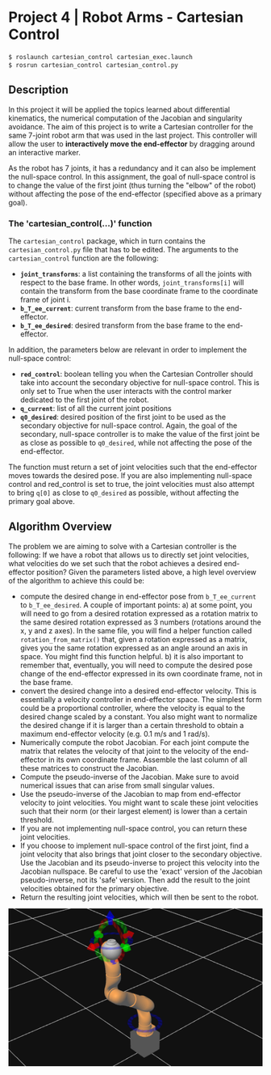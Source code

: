 # Project 4 | Robot Arms - Cartesian Control

```
$ roslaunch cartesian_control cartesian_exec.launch
$ rosrun cartesian_control cartesian_control.py
```

## Description

In this project it will be applied the topics learned about differential kinematics, the numerical computation of the Jacobian and singularity avoidance. The aim of this project is to write a Cartesian controller for the same 7-joint robot arm that was used in the last project. This controller will allow the user to **interactively move the end-effector** by dragging around an interactive marker.

As the robot has 7 joints, it has a redundancy and it can also be implement the null-space control. In this assignment, the goal of null-space control is to change the value of the first joint (thus turning the "elbow" of the robot) without affecting the pose of the end-effector (specified above as a primary goal).

### The 'cartesian_control(...)' function

The `cartesian_control` package, which in turn contains the `cartesian_control.py` file that has to be edited. The arguments to the `cartesian_control` function are the following:

- **`joint_transforms`**: a list containing the transforms of all the joints with respect to the base frame. In other words, `joint_transforms[i]` will contain the transform from the base coordinate frame to the coordinate frame of joint i.
- **`b_T_ee_current`**: current transform from the base frame to the end-effector.
- **`b_T_ee_desired`**: desired transform from the base frame to the end-effector.

In addition, the parameters below are relevant in order to implement the null-space control:

- **`red_control`**: boolean telling you when the Cartesian Controller should take into account the secondary objective for null-space control. This is only set to True when the user interacts with the control marker dedicated to the first joint of the robot.
- **`q_current`**: list of all the current joint positions
- **`q0_desired`**: desired position of the first joint to be used as the secondary objective for null-space control. Again, the goal of the secondary, null-space controller is to make the value of the first joint be as close as possible to `q0_desired`, while not affecting the pose of the end-effector.

The function must return a set of joint velocities such that the end-effector moves towards the desired pose. If you are also implementing null-space control and red_control is set to true, the joint velocities must also attempt to bring `q[0]` as close to `q0_desired` as possible, without affecting the primary goal above.

## Algorithm Overview

The problem we are aiming to solve with a Cartesian controller is the following: If we have a robot that allows us to directly set joint velocities, what velocities do we set such that the robot achieves a desired end-effector position? Given the parameters listed above, a high level overview of the algorithm to achieve this could be:

- compute the desired change in end-effector pose from `b_T_ee_current` to `b_T_ee_desired`. A couple of important points: a) at some point, you will need to go from a desired rotation expressed as a rotation matrix to the same desired rotation expressed as 3 numbers (rotations around the x, y and z axes). In the same file, you will find a helper function called `rotation_from_matrix()` that, given a rotation expressed as a matrix, gives you the same rotation expressed as an angle around an axis in space. You might find this function helpful. b) it is also important to remember that, eventually, you will need to compute the desired pose change of the end-effector expressed in its own coordinate frame, not in the base frame.
- convert the desired change into a desired end-effector velocity. This is essentially a velocity controller in end-effector space. The simplest form could be a proportional controller, where the velocity is equal to the desired change scaled by a constant. You also might want to normalize the desired change if it is larger than a certain threshold to obtain a maximum end-effector velocity (e.g. 0.1 m/s and 1 rad/s).
- Numerically compute the robot Jacobian. For each joint compute the matrix that relates the velocity of that joint to the velocity of the end-effector in its own coordinate frame. Assemble the last column of all these matrices to construct the Jacobian.
- Compute the pseudo-inverse of the Jacobian. Make sure to avoid numerical issues that can arise from small singular values.
- Use the pseudo-inverse of the Jacobian to map from end-effector velocity to joint velocities. You might want to scale these joint velocities such that their norm (or their largest element) is lower than a certain threshold.
- If you are not implementing null-space control, you can return these joint velocities.
- If you choose to implement null-space control of the first joint, find a joint velocity that also brings that joint closer to the secondary objective. Use the Jacobian and its pseudo-inverse to project this velocity into the Jacobian nullspace. Be careful to use the 'exact' version of the Jacobian pseudo-inverse, not its 'safe' version. Then add the result to the joint velocities obtained for the primary objective.
- Return the resulting joint velocities, which will then be sent to the robot.

![Robot simulation with markers](robot_simulation.png)

